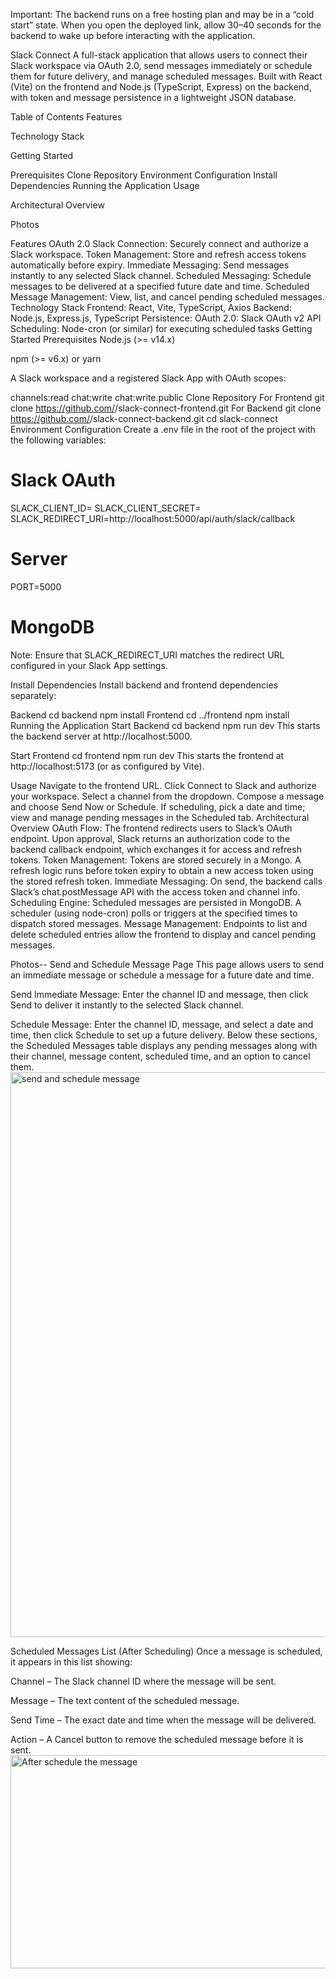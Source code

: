 Important: The backend runs on a free hosting plan and may be in a “cold start” state. When you open the deployed link, allow 30–40 seconds for the backend to wake up before interacting with the application.

Slack Connect
A full-stack application that allows users to connect their Slack workspace via OAuth 2.0, send messages immediately or schedule them for future delivery, and manage scheduled messages. Built with React (Vite) on the frontend and Node.js (TypeScript, Express) on the backend, with token and message persistence in a lightweight JSON database.

Table of Contents
Features

Technology Stack

Getting Started

Prerequisites
Clone Repository
Environment Configuration
Install Dependencies
Running the Application
Usage

Architectural Overview

Photos

Features
OAuth 2.0 Slack Connection: Securely connect and authorize a Slack workspace.
Token Management: Store and refresh access tokens automatically before expiry.
Immediate Messaging: Send messages instantly to any selected Slack channel.
Scheduled Messaging: Schedule messages to be delivered at a specified future date and time.
Scheduled Message Management: View, list, and cancel pending scheduled messages.
Technology Stack
Frontend: React, Vite, TypeScript, Axios
Backend: Node.js, Express.js, TypeScript
Persistence: 
OAuth 2.0: Slack OAuth v2 API
Scheduling: Node-cron (or similar) for executing scheduled tasks
Getting Started
Prerequisites
Node.js (>= v14.x)

npm (>= v6.x) or yarn

A Slack workspace and a registered Slack App with OAuth scopes:

channels:read
chat:write
chat:write.public
Clone Repository
For Frontend
git clone https://github.com/<Sagargupta5159>/slack-connect-frontend.git
For Backend
git clone https://github.com/<Sagargupta5159>/slack-connect-backend.git
cd slack-connect
Environment Configuration
Create a .env file in the root of the project with the following variables:

# Slack OAuth
SLACK_CLIENT_ID=<your-slack-client-id>
SLACK_CLIENT_SECRET=<your-slack-client-secret>
SLACK_REDIRECT_URI=http://localhost:5000/api/auth/slack/callback

# Server
PORT=5000

# MongoDB
Note: Ensure that SLACK_REDIRECT_URI matches the redirect URL configured in your Slack App settings.

Install Dependencies
Install backend and frontend dependencies separately:

Backend
cd backend
npm install
Frontend
cd ../frontend
npm install
Running the Application
Start Backend
cd backend
npm run dev
This starts the backend server at http://localhost:5000.

Start Frontend
cd frontend
npm run dev
This starts the frontend at http://localhost:5173 (or as configured by Vite).

Usage
Navigate to the frontend URL.
Click Connect to Slack and authorize your workspace.
Select a channel from the dropdown.
Compose a message and choose Send Now or Schedule.
If scheduling, pick a date and time; view and manage pending messages in the Scheduled tab.
Architectural Overview
OAuth Flow: The frontend redirects users to Slack’s OAuth endpoint. Upon approval, Slack returns an authorization code to the backend callback endpoint, which exchanges it for access and refresh tokens.
Token Management: Tokens are stored securely in a Mongo. A refresh logic runs before token expiry to obtain a new access token using the stored refresh token.
Immediate Messaging: On send, the backend calls Slack’s chat.postMessage API with the access token and channel info.
Scheduling Engine: Scheduled messages are persisted in MongoDB. A scheduler (using node-cron) polls or triggers at the specified times to dispatch stored messages.
Message Management: Endpoints to list and delete scheduled entries allow the frontend to display and cancel pending messages.

Photos--
Send and Schedule Message Page
This page allows users to send an immediate message or schedule a message for a future date and time.

Send Immediate Message: Enter the channel ID and message, then click Send to deliver it instantly to the selected Slack channel.

Schedule Message: Enter the channel ID, message, and select a date and time, then click Schedule to set up a future delivery.
Below these sections, the Scheduled Messages table displays any pending messages along with their channel, message content, scheduled time, and an option to cancel them.
<img width="1894" height="904" alt="send and schedule message" src="https://github.com/user-attachments/assets/4c5d1b3f-5fcf-4b62-88cc-60923a9f19f9" />

Scheduled Messages List (After Scheduling)
Once a message is scheduled, it appears in this list showing:

Channel – The Slack channel ID where the message will be sent.

Message – The text content of the scheduled message.

Send Time – The exact date and time when the message will be delivered.

Action – A Cancel button to remove the scheduled message before it is sent.
<img width="1247" height="341" alt="After schedule the message" src="https://github.com/user-attachments/assets/638b09c0-a355-4947-8414-ae9ad3575b37" />
